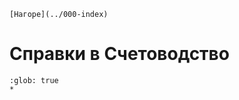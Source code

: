 ```{only} html
[Нагоре](../000-index)
```

# Справки в Счетоводство

```{toctree}
:glob: true
*
```
